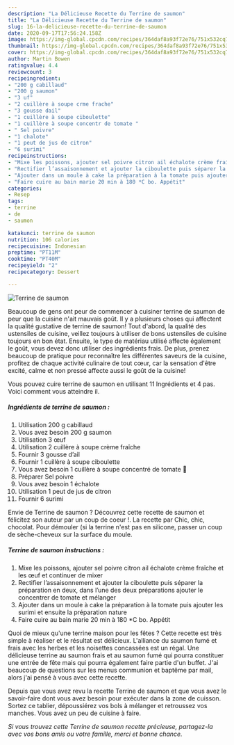 ```yaml
---
description: "La Délicieuse Recette du Terrine de saumon"
title: "La Délicieuse Recette du Terrine de saumon"
slug: 16-la-delicieuse-recette-du-terrine-de-saumon
date: 2020-09-17T17:56:24.158Z
image: https://img-global.cpcdn.com/recipes/364daf8a93f72e76/751x532cq70/terrine-de-saumon-photo-principale-de-la-recette.jpg
thumbnail: https://img-global.cpcdn.com/recipes/364daf8a93f72e76/751x532cq70/terrine-de-saumon-photo-principale-de-la-recette.jpg
cover: https://img-global.cpcdn.com/recipes/364daf8a93f72e76/751x532cq70/terrine-de-saumon-photo-principale-de-la-recette.jpg
author: Martin Bowen
ratingvalue: 4.4
reviewcount: 3
recipeingredient:
- "200 g cabillaud"
- "200 g saumon"
- "3 uf"
- "2 cuillère à soupe crme frache"
- "3 gousse dail"
- "1 cuillère à soupe ciboulette"
- "1 cuillère à soupe concentr de tomate "
- " Sel poivre"
- "1 chalote"
- "1 peut de jus de citron"
- "6 surimi"
recipeinstructions:
- "Mixe les poissons, ajouter sel poivre citron ail échalote crème fraîche et les œuf et continuer de mixer"
- "Rectifier l’assaisonnement et ajouter la ciboulette puis séparer la préparation en deux, dans l’une des deux préparations ajouter le concentrer de tomate et mélanger"
- "Ajouter dans un moule à cake la préparation à la tomate puis ajouter les surimi et ensuite la préparation nature"
- "Faire cuire au bain marie 20 min à 180 *C bo. Appétit"
categories:
- Resep
tags:
- terrine
- de
- saumon

katakunci: terrine de saumon 
nutrition: 106 calories
recipecuisine: Indonesian
preptime: "PT11M"
cooktime: "PT40M"
recipeyield: "2"
recipecategory: Dessert

---
```



![Terrine de saumon](https://img-global.cpcdn.com/recipes/364daf8a93f72e76/751x532cq70/terrine-de-saumon-photo-principale-de-la-recette.jpg)

Beaucoup de gens ont peur de commencer à cuisiner terrine de saumon de peur que la cuisine n'ait mauvais goût. Il y a plusieurs choses qui affectent la qualité gustative de terrine de saumon! Tout d'abord, la qualité des ustensiles de cuisine, veillez toujours à utiliser de bons ustensiles de cuisine toujours en bon état. Ensuite, le type de matériau utilisé affecte également le goût, vous devez donc utiliser des ingrédients frais. De plus, prenez beaucoup de pratique pour reconnaître les différentes saveurs de la cuisine, profitez de chaque activité culinaire de tout cœur, car la sensation d'être excité, calme et non pressé affecte aussi le goût de la cuisine!

<!--inarticleads1-->

Vous pouvez cuire terrine de saumon en utilisant 11 Ingrédients et 4 pas. Voici comment vous atteindre il.

##### Ingrédients de terrine de saumon :

1. Utilisation 200 g cabillaud
1. Vous avez besoin 200 g saumon
1. Utilisation 3 œuf
1. Utilisation 2 cuillère à soupe crème fraîche
1. Fournir 3 gousse d’ail
1. Fournir 1 cuillère à soupe ciboulette
1. Vous avez besoin 1 cuillère à soupe concentré de tomate 🍅
1. Préparer  Sel poivre
1. Vous avez besoin 1 échalote
1. Utilisation 1 peut de jus de citron
1. Fournir 6 surimi


Envie de Terrine de saumon ? Découvrez cette recette de saumon et félicitez son auteur par un coup de coeur !. La recette par Chic, chic, chocolat. Pour démouler (si la terrine n&#39;est pas en silicone, passer un coup de sèche-cheveux sur la surface du moule. 

<!--inarticleads2-->

##### Terrine de saumon instructions :

1. Mixe les poissons, ajouter sel poivre citron ail échalote crème fraîche et les œuf et continuer de mixer
1. Rectifier l’assaisonnement et ajouter la ciboulette puis séparer la préparation en deux, dans l’une des deux préparations ajouter le concentrer de tomate et mélanger
1. Ajouter dans un moule à cake la préparation à la tomate puis ajouter les surimi et ensuite la préparation nature
1. Faire cuire au bain marie 20 min à 180 *C bo. Appétit


Quoi de mieux qu&#39;une terrine maison pour les fêtes ? Cette recette est très simple à réaliser et le résultat est délicieux. L&#39;alliance du saumon fumé et frais avec les herbes et les noisettes concassées est un régal. Une délicieuse terrine au saumon frais et au saumon fumé qui pourra constituer une entrée de fête mais qui pourra également faire partie d&#39;un buffet. J&#39;ai beaucoup de questions sur les menus communion et baptême par mail, alors j&#39;ai pensé à vous avec cette recette. 

<!--inarticleads1-->

<p>
Depuis que vous avez revu la recette Terrine de saumon et que vous avez le savoir-faire dont vous avez besoin pour exécuter dans la zone de cuisson. Sortez ce tablier, dépoussiérez vos bols à mélanger et retroussez vos manches. Vous avez un peu de cuisine à faire.
</p>

<p>
<i>Si vous trouvez cette Terrine de saumon recette précieuse, partagez-la avec vos bons amis ou votre famille, merci et bonne chance.</i>
</p>
